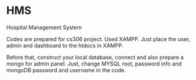 # HMS
Hospital Management System

Codes are prepared for cs306 project.
Used XAMPP.
Just place the user, admin and dashboard to the htdocs in XAMPP.

Before that, construct your local database, connect and also prepare a mongo for admin panel. Just, change MYSQL root, password info and mongoDB password and username in the code.

